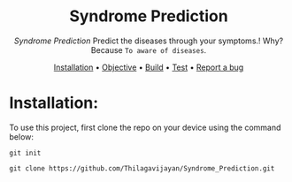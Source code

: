 
<div align="center">
  <h3 align="center">
    <h1><b> Syndrome Prediction </b></h1>

  </h3>
</div>
<!-- ![GitHub release (latest by date including pre-releases)](https://img.shields.io/github/v/release/Thilagavijayan/Syndrome_Prediction?include_prereleases)
![GitHub last commit](https://img.shields.io/github/last-commit/Thilagavijayan/Syndrome_Prediction)
![GitHub issues](https://img.shields.io/github/issues-raw/Thilagavijayan/Syndrome_Prediction)
![GitHub pull requests](https://img.shields.io/github/issues-pr/Thilagavijayan/Syndrome_Prediction)
![GitHub](https://img.shields.io/github/license/Thilagavijayan/Syndrome_Prediction)
 -->
<div align="center">

*Syndrome Prediction* Predict the diseases through your symptoms.! 
  Why? Because `To aware of diseases`.
  
[Installation](#Installation) • 
[Objective](#Objective) • 
[Build](#build) • [Test](#test) •
[Report a bug](https://github.com/)
</div>

# Installation:

To use this project, first clone the repo on your device using the command below:

```git init```

```git clone https://github.com/Thilagavijayan/Syndrome_Prediction.git```


